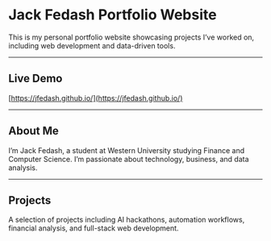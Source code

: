 # Jack Fedash Portfolio Website

This is my personal portfolio website showcasing projects I’ve worked on, including web development and data-driven tools.

---

## Live Demo

[https://jfedash.github.io/](https://jfedash.github.io/)

---

## About Me

I’m Jack Fedash, a student at Western University studying Finance and Computer Science. I’m passionate about technology, business, and data analysis.

---

## Projects

A selection of projects including AI hackathons, automation workflows, financial analysis, and full-stack web development.

